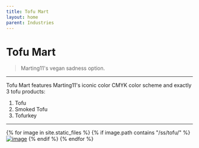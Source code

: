 ```yaml
---
title: Tofu Mart
layout: home
parent: Industries
---
```


# Tofu Mart
> Marting11's vegan sadness option.

---

Tofu Mart features Marting11's iconic color CMYK color scheme and exactly 3 tofu products:

1.  Tofu
2.  Smoked Tofu
3.  Tofurkey

---

{% for image in site.static_files %}
{% if image.path contains "/ss/tofu/" %}
<a href="{{ image.path }}"><img src="{{ image.path }}" alt="image" /></a>
{% endif %}
{% endfor %}